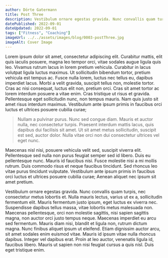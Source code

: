 ```yaml
---
author: Dörte Gatermann
title: Post Three
description: Vestibulum ornare egestas gravida. Nunc convallis quam turpis, nec consectetur metus lobortis et. Nulla mauris lectus, varius ut ex a, sollicitudin fermentum elit.
datePublished: 2022-09-01
dateUpdated: 2022-09-01
tags: ["Fitness", "Coaching"]
imageUrl: ../../assets/images/blog/0003-postThree.jpg
imageAlt: Cover Image
---
```


Lorem ipsum dolor sit amet, consectetur adipiscing elit. Curabitur mattis, elit quis iaculis posuere, magna leo tempor orci, vitae sodales augue ligula quis leo. Vivamus rutrum lacus in lorem pretium vehicula. Curabitur in lacus volutpat ligula luctus maximus. Ut sollicitudin bibendum tortor, pretium vehicula est tempus ac. Fusce nulla lorem, luctus nec tellus eu, dapibus imperdiet lacus. Morbi a velit gravida, suscipit tellus non, molestie tortor. Cras ac nisi consequat, luctus elit non, pretium orci. Cras sit amet tortor ac lorem interdum posuere a vitae enim. Cras tristique ut risus et gravida. Pellentesque eget sollicitudin nunc, non tempus mauris. Nam quis justo sit amet risus interdum maximus. Vestibulum ante ipsum primis in faucibus orci luctus et ultrices posuere cubilia curae;

> Nullam a pulvinar purus. Nunc sed congue diam. Mauris et auctor nulla, nec consectetur turpis. Praesent interdum mattis lacus, quis dapibus dui facilisis sit amet. Ut sit amet metus sollicitudin, suscipit est sed, auctor dolor. Nulla vitae orci non dui consectetur ultrices vel eget nunc.

Maecenas nisl nisi, posuere vehicula velit sed, suscipit viverra elit. Pellentesque sed nulla non purus feugiat semper sed id libero. Duis eu pellentesque nunc. Mauris id faucibus nisi. Fusce molestie nisi a mi mollis rutrum. Duis commodo risus et neque faucibus tincidunt. Sed rhoncus leo vitae purus tincidunt vulputate. Vestibulum ante ipsum primis in faucibus orci luctus et ultrices posuere cubilia curae; Aenean aliquet nec ipsum sit amet pretium.

Vestibulum ornare egestas gravida. Nunc convallis quam turpis, nec consectetur metus lobortis et. Nulla mauris lectus, varius ut ex a, sollicitudin fermentum elit. Mauris fermentum justo ipsum, eget luctus ex viverra nec. Suspendisse dapibus tellus massa, vitae lobortis metus malesuada non. Maecenas pellentesque, orci non molestie sagittis, nisi sapien sagittis magna, non auctor orci justo tempus neque. Maecenas imperdiet eu arcu sed fermentum. Mauris diam nisi, blandit et ligula non, rutrum dictum magna. Nunc finibus aliquet ipsum ut eleifend. Etiam dignissim auctor arcu, sit amet sodales enim euismod vitae. Mauris id ipsum vitae nulla rhoncus dapibus. Integer vel dapibus erat. Proin at leo auctor, venenatis ligula id, faucibus libero. Mauris ut sapien non nisi feugiat cursus a quis nisl. Duis eget tristique enim.
